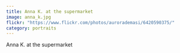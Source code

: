 ```yaml
---
title: Anna K. at the supermarket
image: anna_k.jpg
flickr: "https://www.flickr.com/photos/aurorademasi/6420590375/"
category: portraits
---
```

Anna K. at the supermarket